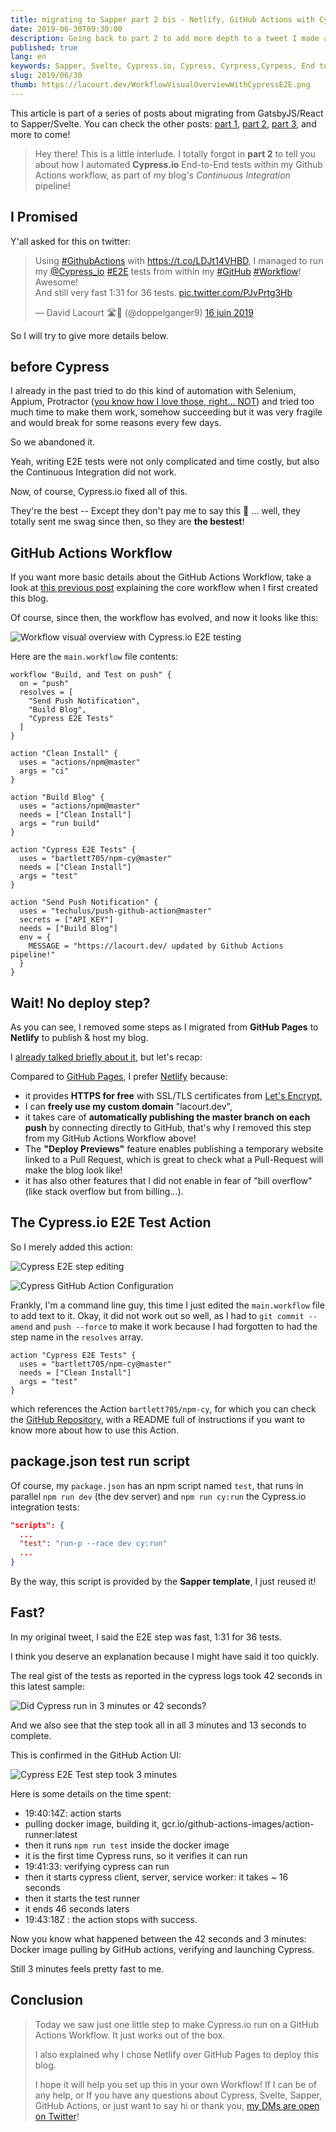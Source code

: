 ```yaml
---
title: migrating to Sapper part 2 bis - Netlify, GitHub Actions with Cypress.io
date: 2019-06-30T09:30:00
description: Going back to part 2 to add more depth to a tweet I made about using a GitHub Action to automate Cypress.io tests. And Netlify.
published: true
lang: en
keywords: Sapper, Svelte, Cypress.io, Cypress, Cyrpress,Cyrpess, End to end, unit test, tdd, ut, test driven, tst, dirven, test first, non regression testing, non regression, e2e, automation, ci, continuous, integration, continuous integration, cipres, cipress, cypres, sypress, sypres, sipres, sipress, saper, sevlte, sevtle, svetle, sappr, sapr, raect, gatsby, gabtsy, gastby, gabtsyjs, gastbyjs, Github, actions, workflow, pipeline, ci, cd, ci/cd, continuous testing, worflow, wokflow, worklflow, wokrflow
slug: 2019/06/30
thumb: https://lacourt.dev/WorkflowVisualOverviewWithCypressE2E.png
---
```


This article is part of a series of posts about migrating from GatsbyJS/React to Sapper/Svelte. You can check the other posts: [part 1](/2019/06/16), [part 2](/2019/06/21), [part 3](/2019/06/29), and more to come!

> Hey there! This is a little interlude. I totally forgot in **part 2** to tell you about how I automated **Cypress.io** End-to-End tests within my Github Actions workflow, as part of my blog's *Continuous Integration* pipeline!

## I Promised

Y'all asked for this on twitter:

<blockquote class="twitter-tweet" data-lang="fr"><p lang="en" dir="ltr">Using <a href="https://twitter.com/hashtag/GithubActions?src=hash&amp;ref_src=twsrc%5Etfw">#GithubActions</a> with <a href="https://t.co/LDJt14VHBD">https://t.co/LDJt14VHBD</a>, I managed to run my <a href="https://twitter.com/Cypress_io?ref_src=twsrc%5Etfw">@Cypress_io</a> <a href="https://twitter.com/hashtag/E2E?src=hash&amp;ref_src=twsrc%5Etfw">#E2E</a> tests from within my <a href="https://twitter.com/hashtag/GitHub?src=hash&amp;ref_src=twsrc%5Etfw">#GitHub</a> <a href="https://twitter.com/hashtag/Workflow?src=hash&amp;ref_src=twsrc%5Etfw">#Workflow</a>!<br>Awesome! <br>And still very fast 1:31 for 36 tests. <a href="https://t.co/PJvPrtg3Hb">pic.twitter.com/PJvPrtg3Hb</a></p>&mdash; David Lacourt 🛣🏡 (@doppelganger9) <a href="https://twitter.com/doppelganger9/status/1140384297813254144?ref_src=twsrc%5Etfw">16 juin 2019</a></blockquote>
<script async src="https://platform.twitter.com/widgets.js" charset="utf-8"></script>

So I will try to give more details below.

## before Cypress

I already in the past tried to do this kind of automation with Selenium, Appium, Protractor ([you know how I love those, right... NOT](/2019/06/21)) and tried too much time to make them work, somehow succeeding but it was very fragile and would break for some reasons every few days.

So we abandoned it.

Yeah, writing E2E tests were not only complicated and time costly, but also the Continuous Integration did not work.

Now, of course, Cypress.io fixed all of this.

They're the best -- Except they don't pay me to say this 🤪 ... well, they totally sent me swag since then, so they are **the bestest**!

## GitHub Actions Workflow

If you want more basic details about the GitHub Actions Workflow, take a look at [this previous post](/2019/03/06) explaining the core workflow when I first created this blog.

Of course, since then, the workflow has evolved, and now it looks like this:

![Workflow visual overview with Cypress.io E2E testing](/WorkflowVisualOverviewWithCypressE2E.png)

Here are the `main.workflow` file contents:

```text
workflow "Build, and Test on push" {
  on = "push"
  resolves = [
    "Send Push Notification",
    "Build Blog",
    "Cypress E2E Tests"
  ]
}

action "Clean Install" {
  uses = "actions/npm@master"
  args = "ci"
}

action "Build Blog" {
  uses = "actions/npm@master"
  needs = ["Clean Install"]
  args = "run build"
}

action "Cypress E2E Tests" {
  uses = "bartlett705/npm-cy@master"
  needs = ["Clean Install"]
  args = "test"
}

action "Send Push Notification" {
  uses = "techulus/push-github-action@master"
  secrets = ["API_KEY"]
  needs = ["Build Blog"]
  env = {
    MESSAGE = "https://lacourt.dev/ updated by Github Actions pipeline!"
  }
}
```

## Wait! No deploy step?

As you can see, I removed some steps as I migrated from **GitHub Pages** to **Netlify** to publish & host my blog.

I [already talked briefly about it](/2019/03/06#Removing-GH-Page,-and-reconfigure-all-the-things), but let's recap:

Compared to [GitHub Pages](https://pages.github.com/), I prefer [Netlify](https://www.netlify.com) because:

- it provides **HTTPS for free** with SSL/TLS certificates from [Let's Encrypt](https://letsencrypt.org/),
- I can **freely use my custom domain** "lacourt.dev",
- it takes care of **automatically publishing the master branch on each push** by connecting directly to GitHub, that's why I removed this step from my GitHub Actions Workflow above!
- The **"Deploy Previews"** feature enables publishing a temporary website linked to a Pull Request, which is great to check what a Pull-Request will make the blog look like!
- it has also other features that I did not enable in fear of "bill overflow" (like stack overflow but from billing...).

## The Cypress.io E2E Test Action

So I merely added this action:

![Cypress E2E step editing](/CypressE2EStepEditing.png)

![Cypress GitHub Action Configuration](/CypressGitHubActionConfig.png)

Frankly, I'm a command line guy, this time I just edited the `main.workflow` file to add text to it. Okay, it did not work out so well, as I had to `git commit --amend` and `push --force` to make it work because I had forgotten to had the step name in the `resolves` array.

```text
action "Cypress E2E Tests" {
  uses = "bartlett705/npm-cy@master"
  needs = ["Clean Install"]
  args = "test"
}
```

which references the Action `bartlett705/npm-cy`, for which you can check the [GitHub Repository](https://github.com/bartlett705/npm-cy), with a README full of instructions if you want to know more about how to use this Action.

## package.json test run script

Of course, my `package.json` has an npm script named `test`, that runs in parallel `npm run dev` (the dev server) and `npm run cy:run` the Cypress.io integration tests:

```json
"scripts": {
  ...
  "test": "run-p --race dev cy:run"
  ...
}
```

By the way, this script is provided by the **Sapper template**, I just reused it!

## Fast?

In my original tweet, I said the E2E step was fast, 1:31 for 36 tests.

I think you deserve an explanation because I might have said it too quickly.

The real gist of the tests as reported in the cypress logs took 42 seconds in this latest sample:

![Did Cypress run in 3 minutes or 42 seconds?](/cypress-run-3min-or-42seconds.png)

And we also see that the step took all in all 3 minutes and 13 seconds to complete.

This is confirmed in the GitHub Action UI:

![Cypress E2E Test step took 3 minutes](/cypress-github-action-3min.png)

Here is some details on the time spent:

- 19:40:14Z: action starts
- pulling docker image, building it, gcr.io/github-actions-images/action-runner:latest
- then it runs `npm run test` inside the docker image
- it is the first time Cypress runs, so it verifies it can run
- 19:41:33: verifying cypress can run
- then it starts cypress client, server, service worker: it takes ~ 16 seconds
- then it starts the test runner
- it ends 46 seconds laters
- 19:43:18Z : the action stops with success.

Now you know what happened between the 42 seconds and 3 minutes: Docker image pulling by GitHub actions, verifying and launching Cypress.

Still 3 minutes feels pretty fast to me.

## Conclusion

> Today we saw just one little step to make Cypress.io run on a GitHub Actions Workflow. It just works out of the box.
>
> I also explained why I chose Netlify over GitHub Pages to deploy this blog.
>
> I hope it will help you set up this in your own Workflow!
> If I can be of any help, or If you have any questions about Cypress, Svelte, Sapper, GitHub Actions, or just want to say hi or thank you, [my DMs are open on Twitter](https://twitter.com/doppelganger9)!
